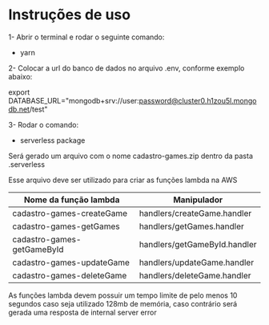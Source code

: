 # Instruções de uso

1- Abrir o terminal e rodar o seguinte comando:

-  yarn

2- Colocar a url do banco de dados no arquivo .env, conforme exemplo abaixo:

export DATABASE_URL="mongodb+srv://user:password@cluster0.h1zou5l.mongodb.net/test"

3- Rodar o comando:

-   serverless package

Será gerado um arquivo com o nome cadastro-games.zip dentro da pasta .serverless

Esse arquivo deve ser utilizado para criar as funções lambda na AWS

Nome da função lambda | Manipulador|
---------------|-----------
cadastro-games-createGame | handlers/createGame.handler
cadastro-games-getGames | handlers/getGames.handler
cadastro-games-getGameById | handlers/getGameById.handler
cadastro-games-updateGame | handlers/updateGame.handler
cadastro-games-deleteGame | handlers/deleteGame.handler

As funções lambda devem possuir um tempo limite de pelo menos 10 segundos caso seja utilizado 128mb de memória, caso contrário será gerada uma resposta de internal server error
